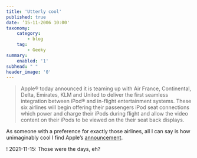 ```yaml
---
title: 'Utterly cool'
published: true
date: ’15-11-2006 10:00'
taxonomy:
    category:
        - blog
    tag:
        - Geeky
summary:
    enabled: '1'
subhead: " "
header_image: '0'
---
```


> Apple® today announced it is teaming up with Air France, Continental, Delta, Emirates, KLM and United to deliver the first seamless integration between iPod® and in-flight entertainment systems. These six airlines will begin offering their passengers iPod seat connections which power and charge their iPods during flight and allow the video content on their iPods to be viewed on the their seat back displays.

As someone with a preference for exactly those airlines, all I can say is how unimaginably cool I find Apple’s [announcement](https://www.apple.com/newsroom/2006/11/14Apple-Teams-Up-With-Air-France-Continental-Delta-Emirates-KLM-United-to-Deliver-iPod-Integration/).

! 2021-11-15: Those were the days, eh?

